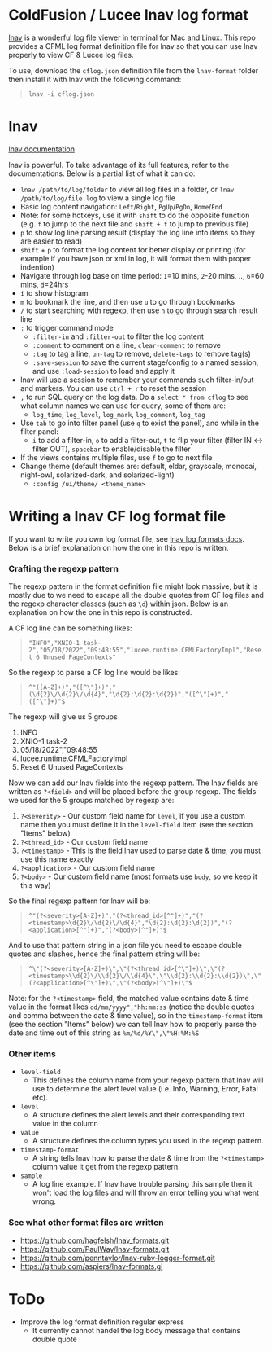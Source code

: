 # ColdFusion / Lucee lnav log format

[lnav](https://lnav.org/) is a wonderful log file viewer in terminal for Mac and Linux. This repo provides a CFML log format definition file for lnav so that you can use lnav properly to view CF & Lucee log files.

To use, download the `cflog.json` definition file from the `lnav-format` folder then install it with lnav with the following command:
> `lnav -i cflog.json`

# lnav

[lnav documentation](https://docs.lnav.org/en/latest/intro.html)

lnav is powerful. To take advantage of its full features, refer to the documentations. Below is a partial list of what it can do:

- `lnav /path/to/log/folder` to view all log files in a folder, or `lnav /path/to/log/file.log` to view a single log file
- Basic log content navigation: `Left`/`Right`, `PgUp`/`PgDn`, `Home`/`End`
- Note: for some hotkeys, use it with `shift` to do the opposite function (e.g. `f` to jump to the next file and `shift + f` to jump to previous file)
- `p` to show log line parsing result (display the log line into items so they are easier to read)
- `shift` + `p` to format the log content for better display or printing (for example if you have json or xml in log, it will format them with proper indention)
- Navigate through log base on time period: `1`=10 mins, `2`-20 mins, .., `6`=60 mins, `d`=24hrs
- `i` to show histogram
- `m` to bookmark the line, and then use `u` to go through bookmarks
- `/` to start searching with regexp, then use `n` to go through search result line
- `:` to trigger command mode
  - `:filter-in` and `:filter-out` to filter the log content
  - `:comment` to comment on a line, `clear-comment` to remove
  - `:tag` to tag a line, `un-tag` to remove, `delete-tags` to remove tag(s)
  - `:save-session` to save the current stage/config to a named session, and use `:load-session` to load and apply it
- lnav will use a session to remember your commands such filter-in/out and markers. You can use `ctrl + r` to reset the session
- `;` to run SQL query on the log data. Do a `select * from cflog` to see what column names we can use for query, some of them are:
  - `log_time`, `log_level`, `log_mark`, `log_comment`, `log_tag`
- Use `tab` to go into filter panel (use `q` to exist the panel), and while in the filter panel:
  - `i` to add a filter-in, `o` to add a filter-out, `t` to flip your filter (filter IN <-> filter OUT), `spacebar` to enable/disable the filter
- If the views contains multiple files, use `f` to go to next file
- Change theme (default themes are: default, eldar, grayscale, monocai, night-owl, solarized-dark, and solarized-light)
  - `:config /ui/theme/ <theme_name>`

# Writing a lnav CF log format file

If you want to write you own log format file, see [lnav log formats docs](https://docs.lnav.org/en/latest/formats.html). Below is a brief explanation on how the one in this repo is written.

### Crafting the regexp pattern

The regexp pattern in the format definition file might look massive, but it is mostly due to we need to escape all the double quotes from CF log files and the regexp character classes (such as `\d`) within json. Below is an explanation on how the one in this repo is constructed.

A CF log line can be something likes:
> `"INFO","XNIO-1 task-2","05/18/2022","09:48:55","lucee.runtime.CFMLFactoryImpl","Reset 6 Unused PageContexts"`

So the regexp to parse a CF log line would be likes:
> `^"([A-Z]+)","([^\"]+)","(\d{2}\/\d{2}\/\d{4}","\d{2}:\d{2}:\d{2})","([^\"]+)","([^\"]+)"$`

The regexp will give us 5 groups
1. INFO
2. XNIO-1 task-2
3. 05/18/2022","09:48:55
4. lucee.runtime.CFMLFactoryImpl
5. Reset 6 Unused PageContexts

Now we can add our lnav fields into the regexp pattern. The lnav fields are written as `?<field>` and will be placed before the group regexp. The fields we used for the 5 groups matched by regexp are:
1. `?<severity>` - Our custom field name for `level`, if you use a custom name then you must define it in the `level-field` item (see the section "Items" below)
2. `?<thread_id>` - Our custom field name
3. `?<timestamp>` - This is the field lnav used to parse date & time, you must use this name exactly
4. `?<application>` - Our custom field name
5. `?<body>` - Our custom field name (most formats use `body`, so we keep it this way)

So the final regexp pattern for lnav will be:
> `^"(?<severity>[A-Z]+)","(?<thread_id>[^"]+)","(?<timestamp>\d{2}\/\d{2}\/\d{4}","\d{2}:\d{2}:\d{2})","(?<application>[^"]+)","(?<body>[^"]+)"$`

And to use that pattern string in a json file you need to escape double quotes and slashes, hence the final pattern string will be:
> `^\"(?<severity>[A-Z]+)\",\"(?<thread_id>[^\"]+)\",\"(?<timestamp>\\d{2}\/\\d{2}\/\\d{4}\",\"\\d{2}:\\d{2}:\\d{2})\",\"(?<application>[^\"]+)\",\"(?<body>[^\"]+)\"$`

Note: for the `?<timestamp>` field, the matched value contains date & time value in the format likes `dd/mm/yyyy","hh:mm:ss` (notice the double quotes and comma between the date & time value), so in the `timestamp-format` item (see the section "Items" below) we can tell lnav how to properly parse the date and time out of this string as `%m/%d/%Y\",\"%H:%M:%S`

### Other items

- `level-field`
  - This defines the column name from your regexp pattern that lnav will use to determine the alert level value (i.e. Info, Warning, Error, Fatal etc).
- `level`
  - A structure defines the alert levels and their corresponding text value in the column
- `value`
  - A structure defines the column types you used in the regexp pattern.
- `timestamp-format`
  - A string tells lnav how to parse the date & time from the `?<timestamp>` column value it get from the regexp pattern.
- `sample`
  - A log line example. If lnav have trouble parsing this sample then it won't load the log files and will throw an error telling you what went wrong.

### See what other format files are written

- https://github.com/hagfelsh/lnav_formats.git
- https://github.com/PaulWay/lnav-formats.git
- https://github.com/penntaylor/lnav-ruby-logger-format.git
- https://github.com/aspiers/lnav-formats.gi

# ToDo

- Improve the log format definition regular express
  - It currently cannot handel the log body message that contains double quote